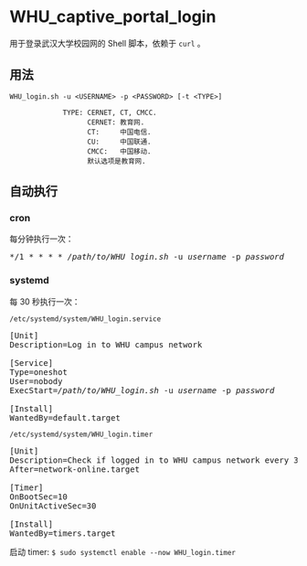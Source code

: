 # WHU_captive_portal_login

用于登录武汉大学校园网的 Shell 脚本，依赖于 `curl` 。

## 用法

    WHU_login.sh -u <USERNAME> -p <PASSWORD> [-t <TYPE>]
    
                 TYPE: CERNET, CT, CMCC.
                       CERNET: 教育网.
                       CT:     中国电信.
                       CU:     中国联通.
                       CMCC:   中国移动.
                       默认选项是教育网.

## 自动执行

### cron

每分钟执行一次：

<pre>
*/1 * * * * <em>/path/to/WHU_login.sh</em> -u <em>username</em> -p <em>password</em>
</pre>

### systemd

每 30 秒执行一次：

`/etc/systemd/system/WHU_login.service`

<pre>
[Unit]
Description=Log in to WHU campus network

[Service]
Type=oneshot
User=nobody
ExecStart=<em>/path/to/WHU_login.sh</em> -u <em>username</em> -p <em>password</em>

[Install]
WantedBy=default.target
</pre>

`/etc/systemd/system/WHU_login.timer`

<pre>
[Unit]
Description=Check if logged in to WHU campus network every 30 seconds
After=network-online.target

[Timer]
OnBootSec=10
OnUnitActiveSec=30

[Install]
WantedBy=timers.target
</pre>

启动 timer: `$ sudo systemctl enable --now WHU_login.timer`
